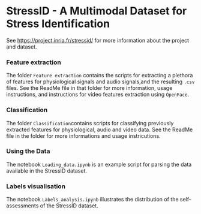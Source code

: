 # StressID - A Multimodal Dataset for Stress Identification

See https://project.inria.fr/stressid/ for more information about the project and dataset.

### Feature extraction

The folder ```Feature extraction``` contains the scripts for extracting a plethora of features for physiological signals and audio signals,and the resulting ```.csv``` files. 
See the ReadMe file in that folder for more information, usage instructions, and instructions for video features extraction using ```ÒpenFace```.

### Classification

The folder ```Classification```contains scripts for classifying previously extracted features for physiological, audio and video data. 
See the ReadMe file in the folder for more informations and usage instricutions. 

### Using the Data

The notebook ```Loading_data.ipynb``` is an example script for parsing the data available in the StressID dataset.

### Labels visualisation 

The notebook ```Labels_analysis.ipynb``` illustrates the distribution of the self-assessments of the StressID dataset.
